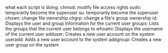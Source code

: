 what each script is doing:
chmod: modify file access rights
sudo: temporarily become the superuser
su: temporarily become the superuser
chown: change file ownership
chgrp: change a file's group ownership
id: Displays the user and group information for the current user
groups: Lists the groups that the current user belongs to
whoami: Displays the username of the current user
adduser: Creates a new user account on the system
useradd: Adds a new user account to the system
addgroup: Creates a new user group on the system
